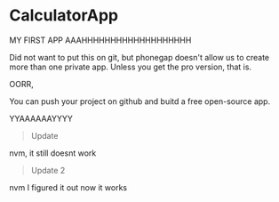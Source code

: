 # CalculatorApp
MY FIRST APP AAAHHHHHHHHHHHHHHHHHHH

Did not want to put this on git, but phonegap doesn't allow us to create more than one private app.
Unless you get the pro version, that is.

OORR, 

You can push your project on github and buitd a free open-source app.

YYAAAAAAYYYY


> Update

nvm, it still doesnt work

> Update 2

nvm I figured it out now it works
